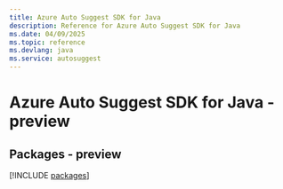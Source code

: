 ```yaml
---
title: Azure Auto Suggest SDK for Java
description: Reference for Azure Auto Suggest SDK for Java
ms.date: 04/09/2025
ms.topic: reference
ms.devlang: java
ms.service: autosuggest
---
```

# Azure Auto Suggest SDK for Java - preview
## Packages - preview
[!INCLUDE [packages](auto-suggest-index.md)]